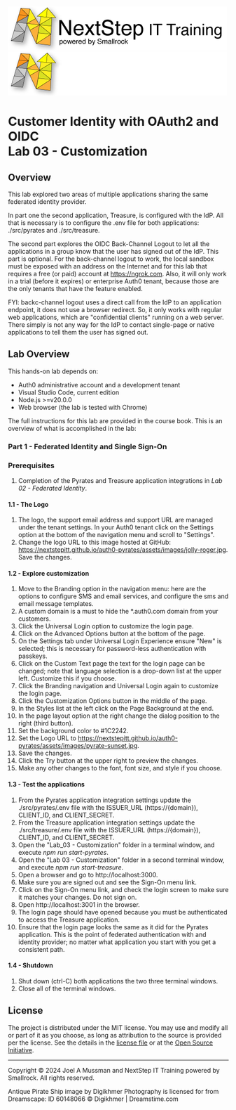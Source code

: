![Banner Light](./.assets/nsbanner-light.png#gh-light-mode-only)
![banner Dark](./.assets/nsbanner-dark.png#gh-dark-mode-only)

# Customer Identity with OAuth2 and OIDC<br>Lab 03 - Customization

## Overview

This lab explored two areas of multiple applications sharing the same federated identity provider.

In part one the second application, Treasure, is configured with the IdP.
All that is necessary is to configure the .env file for both applications: ./src/pyrates and ./src/treasure.

The second part explores the OIDC Back-Channel Logout to let all the applications in a group
know that the user has signed out of the IdP.
This part is optional.
For the back-channel logout to work, the local sandbox must be exposed with an address on the Internet and
for this lab that requires a free (or paid) account at https://ngrok.com.
Also, it will only work in a trial (before it expires) or enterprise Auth0 tenant,
because those are the only tenants that have the feature enabled.

FYI: backc-channel logout uses a direct call from the IdP to an application endpoint, it does not use
a browser redirect.
So, it only works with regular web applications, which are "confidential clients" running on a web server.
There simply is not any way for the IdP to contact single-page or native applications to tell them the user has signed out.

## Lab Overview

This hands-on lab depends on:
* Auth0 administrative account and a development tenant
* Visual Studio Code, current edition
* Node.js >=v20.0.0
* Web browser (the lab is tested with Chrome)

The full instructions for this lab are provided in the course book.
This is an overview of what is accomplished in the lab:

### Part 1 - Federated Identity and Single Sign-On

### Prerequisites

1. Completion of the Pyrates and Treasure application integrations in *Lab 02 - Federated Identity*.

#### 1.1 - The Logo
1. The logo, the support email address and support URL are managed under the tenant settings.
In your Auth0 tenant click on the Settings option at the bottom of the navigation menu and scroll to "Settings".
1. Change the logo URL to this image hosted at GitHub: https://nextstepitt.github.io/auth0-pyrates/assets/images/jolly-roger.jpg. Save the changes.

#### 1.2 - Explore customization
1. Move to the Branding option in the navigation menu: here are the options to configure SMS and email services, and configure the sms and email message templates.
1. A custom domain is a must to hide the *.auth0.com domain from your customers.
1. Click the Universal Login option to customize the login page.
1. Click on the Advanced Options button at the bottom of the page.
1. On the Settings tab under Universal Login Experience ensure "New" is selected; this is necessary for password-less authentication with passkeys.
1. Click on the Custom Text page the text for the login page can be changed; note that language selection is a drop-down list at the upper left. Customize this if you choose.
1. Click the Branding navigation and Universal Login again to customize the login page.
1. Click the Customization Options button in the middle of the page.
1. In the Styles list at the left click on the Page Background at the end.
1. In the page layout option at the right change the dialog position to the right (third button).
1. Set the background color to #1C2242.
1. Set the Logo URL to https://nextstepitt.github.io/auth0-pyrates/assets/images/pyrate-sunset.jpg.
1. Save the changes.
1. Click the Try button at the upper right to preview the changes.
1. Make any other changes to the font, font size, and style if you choose.

#### 1.3 - Test the applications
1. From the Pyrates application integration settings update the ./src/pyrates/.env file with the ISSUER_URL (https://{domain}), CLIENT_ID, and CLIENT_SECRET. 
1. From the Treasure application integration settings update the ./src/treasure/.env file with the ISSUER_URL (https://{domain}), CLIENT_ID, and CLIENT_SECRET.
1. Open the "Lab_03 - Customization" folder in a terminal window, and execute *npm run start-pyrates*.
1. Open the "Lab 03 - Customization" folder in a second terminal window, and execute *npm run start-treasure*.
1. Open a browser and go to http://localhost:3000.
1. Make sure you are signed out and see the Sign-On menu link.
1. Click on the Sign-On menu link, and check the login screen to make sure it matches your changes.
Do not sign on.
1. Open http://localhost:3001 in the browser.
1. The login page should have opened because you must be authenticated to access the Treasure application.
1. Ensure that the login page looks the same as it did for the Pyrates application.
This is the point of federated authentication with and identity provider; no matter what application you start with you get a consistent path.

#### 1.4 - Shutdown

1. Shut down (ctrl-C) both applications the two three terminal windows.
1. Close all of the terminal windows.

## License

The project is distributed under the MIT license. You may use and modify all or part of it as you choose, as long as attribution to the source is provided per the license. See the details in the [license file](./LICENSE.md) or at the [Open Source Initiative](https://opensource.org/licenses/MIT).


<hr>
Copyright © 2024 Joel A Mussman and NextStep IT Training powered by Smallrock. All rights reserved.

Antique Pirate Ship image by Digikhmer Photography is licensed for from Dreamscape: ID 60148066 © Digikhmer | Dreamstime.com